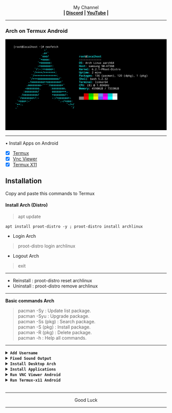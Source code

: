 <p align="center">My Channel</br><b>
| <a href="https://discord.gg/GCehyym">Discord</a> | <a href="https://youtube.com/channel/UC3sLb7eZCu72iv3G1yUhUHQ">YouTube</a> |</b></p>

---
### Arch on Termux Android
![Arch](https://raw.githubusercontent.com/wahasa/Arch/main/Arch.jpg)

---
• Install Apps on Android
- [x] [Termux](https://play.google.com/store/apps/details?id=com.termux)
- [x] [Vnc Viewer](https://play.google.com/store/apps/details?id=com.realvnc.viewer.android)
- [x] [Termux X11](https://github.com/termux/termux-x11/releases)

## Installation
Copy and paste this commands to Termux

#### Install Arch (Distro)
> apt update

```
apt install proot-distro -y ; proot-distro install archlinux
```

* Login Arch
> proot-distro login archlinux
* Logout Arch
> exit

---
- Reinstall : proot-distro reset archlinux
- Uninstall : proot-distro remove archlinux

---
<b>Basic commands Arch</b>
> pacman -Sy : Update list package.</br>
> pacman -Syu : Upgrade package.</br>
> pacman -Ss (pkg) : Search package.</br>
> pacman -S (pkg) : Install package.</br>
> pacman -R (pkg) : Delete package.</br>
> pacman -h : Help all commands.

---
<details><summary><b><code>Add Username</code></b></summary></br>

In Arch, run this commands
```
pacman -S sudo
```
* Add Username
```
useradd <username>
```
```
passwd <username>
```
```
echo "<username>    ALL=(ALL)       ALL" >> /etc/sudoers
```
```
su <username>
```

* Del Username
```
userdel <username>
```

</br>
Note :</br>
(username) : Replace with your username.

---
</details>

<details><summary><b><code>Fixed Sound Output</code></b></summary></br>

* In Termux, run this commands
> apt update

```
apt install pulseaudio nano -y
```
```
nano $PREFIX/bin/arch
```

Copy Script
```
#!/bin/bash
pulseaudio --start \
    --load="module-native-protocol-tcp auth-ip-acl=127.0.0.1 auth-anonymous=1" \
    --exit-idle-time=-1
proot-distro login archlinux --shared-tmp
```
Save : ctrl + x, click y enter.

```
chmod +x $PREFIX/bin/arch
```

---
<b>Login Arch</b>
> arch

<b>Logout Arch</b>
> exit

---
* In Arch,run this commands
```
cp /etc/skel/.bashrc .
```
```
echo "export PULSE_SERVER=127.0.0.1" >> ~/.bashrc
```

---
</details>

<details><summary><code><b>Install Desktop Arch</b></code></summary></br>

In Arch, run this command
> pacman -Syu

- Xfce Desktop
```
pacman -S xfce4 xfce4-goodies gst-libav firefox
```
- Lxde Desktop
```
pacman -S lxde firefox ; mv /usr/bin/lxpolkit /usr/bin/lxpolkit.bak
```
- Lxqt Desktop
```
pacman -S lxqt firefox
```
- Kde- Desktop
```
pacman -S plasma firefox
```
- Mate Desktop
```
pacman -S mate mate-extra firefox
```

---
</details>

<details><summary><code><b>Install Applications</b></code></summary></br>

In Arch, run this command
> pacman -Syu

- Blender
```
pacman -S blender
```
- Firefox
```
pacman -S firefox
```
- Gedit
```
pacman -S gedit
```
- GIMP
```
pacman -S gimp
```
- Inkscape
```
pacman -S inkscape
```
- Kdenlive
```
pacman -S kdenlive
```
- Krita
```
pacman -S krita
```
- Lollypop
```
pacman -S lollypop
```
- Thunderbird
```
pacman -S thunderbird
```
- Vim
```
pacman -S vim
```

---
</details>

<details><summary><code><b>Run VNC Viewer Android</b></code></summary></br>

* In Termux, run this command
> apt update

```
apt install wget -y ; wget https://raw.githubusercontent.com/wahasa/Note/main/tigervnc ; chmod +x tigervnc ; ./tigervnc
```

* Start VNC Server

In Session 1 (termux), run this command
```
vncstart
```

---
Add new session</br>
Swipe the screen from left to right in termux, click 'New Session'.

---
In Session 2 (arch), run this commands
```
export DISPLAY=:1
```

---
XFCE Desktop
```
startxfce4
```
LXDE Desktop
```
startlxde
```
LXQT Desktop
```
startlxqt
```
KDE- Desktop
```
startplasma-x11
```
MATE Desktop
```
mate-session
```

---
* Open Vnc Viewer

Add (+) VNC Client to connect, fill with :

Address
> localhost:1 

Name
> Desktop

To disconnect VNC Client, click (X) on the right.

---
* Stop VNC Server

In Session 2 (arch), run this command
> Click Ctrl+c, enter (2X) 

In Session 1 (termux), run this command
> vncstop

---
</details>

<details><summary><code><b>Run Termux-x11 Android</b></code></summary></br>

* Install App Termux-x11

- [x] [Link Download](https://github.com/termux/termux-x11/releases)

* In Termux, run this command
> apt update

```
apt install termux-x11-nightly -y
```

---
* Start Termux-X11

In Session 1 (termux), run this command
```
termux-x11 :1
```

---
Add new session</br>
Swipe the screen from left to right in termux, click 'New Session'.

---
In Session 2 (arch), run this commands
```
export DISPLAY=:1
```

---
XFCE Desktop
```
startxfce4
```
LXDE Desktop
```
startlxde
```
LXQT Desktop
```
startlxqt
```
KDE- Desktop
```
startplasma-x11
```
MATE Desktop
```
mate-session
```

---
* Stop Termux-X11

Close app termux-x11

In session 2 (arch), run this command
> Click Ctrl+c, enter (2X)

In session 1 (termux), run this command
> pkill -f com.termux.x11
</details>
</br>

---
<p align="center">Good Luck</p>

---
